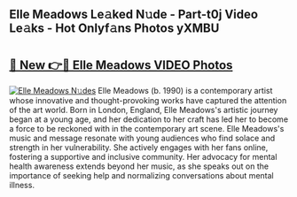 ## Elle Meadows Le𝚊ked N𝚞de - Part-t0j Video Le𝚊ks - Hot Onlyf𝚊ns Photos yXMBU

# <h2><a href="http://ab3658.deff.icu/?id=Elle+Meadows">🔗 New 👉🔴 Elle Meadows VIDEO Photos</a></h2>

[![Elle Meadows N𝚞des](https://i.imgur.com/rIISA9y.gif)](http://ab3658.deff.icu/?id=Elle+Meadows)
Elle Meadows (b. 1990) is a contemporary artist whose innovative and thought-provoking works have captured the attention of the art world. Born in London, England, Elle Meadows's artistic journey began at a young age, and her dedication to her craft has led her to become a force to be reckoned with in the contemporary art scene. Elle Meadows's music and message resonate with young audiences who find solace and strength in her vulnerability. She actively engages with her fans online, fostering a supportive and inclusive community. Her advocacy for mental health awareness extends beyond her music, as she speaks out on the importance of seeking help and normalizing conversations about mental illness.
